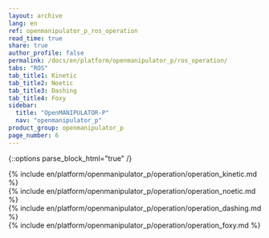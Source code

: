 ```yaml
---
layout: archive
lang: en
ref: openmanipulator_p_ros_operation
read_time: true
share: true
author_profile: false
permalink: /docs/en/platform/openmanipulator_p/ros_operation/
tabs: "ROS"
tab_title1: Kinetic
tab_title2: Noetic
tab_title3: Dashing
tab_title4: Foxy
sidebar:
  title: "OpenMANIPULATOR-P"
  nav: "openmanipulator_p"
product_group: openmanipulator_p
page_number: 6
---
```


<div style="counter-reset: h1 5"></div>

{::options parse_block_html="true" /}

<section data-id="{{ page.tab_title1 }}" class="tab_contents">
{% include en/platform/openmanipulator_p/operation/operation_kinetic.md %}
</section>

<section data-id="{{ page.tab_title2 }}" class="tab_contents">
{% include en/platform/openmanipulator_p/operation/operation_noetic.md %}
</section>

<section data-id="{{ page.tab_title3 }}" class="tab_contents">
{% include en/platform/openmanipulator_p/operation/operation_dashing.md %}
</section>

<section data-id="{{ page.tab_title4 }}" class="tab_contents">
{% include en/platform/openmanipulator_p/operation/operation_foxy.md %}
</section>
